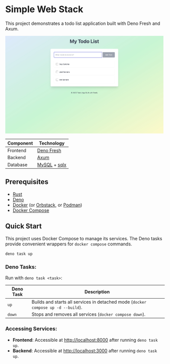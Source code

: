 # Simple Web Stack

This project demonstrates a todo list application built with Deno Fresh and Axum.

<img src="todo.jpg" alt="Screenshot of the Todo List Application" width="500px" />

| Component | Technology |
|---|---|
| Frontend | [Deno Fresh](https://fresh.deno.dev/) |
| Backend | [Axum](https://docs.rs/axum/latest/axum/) |
| Database | [MySQL](https://www.mysql.com/) + [sqlx](https://github.com/launchbadge/sqlx) |

## Prerequisites





- [Rust](https://www.rust-lang.org/)
- [Deno](https://deno.com/runtime)
- [Docker](https://www.docker.com/) (or [Orbstack](https://orbstack.dev/), or [Podman](https://podman.io/))
- [Docker Compose](https://docs.docker.com/compose/)

## Quick Start

This project uses Docker Compose to manage its services. The Deno tasks provide convenient wrappers for `docker compose` commands.

```bash
deno task up
```

### Deno Tasks:

Run with `deno task <task>`:

| Deno Task | Description |
|---|---|
| `up` | Builds and starts all services in detached mode (`docker compose up -d --build`). |
| `down` | Stops and removes all services (`docker compose down`). |

### Accessing Services:

*   **Frontend**: Accessible at [http://localhost:8000](http://localhost:8000) after running `deno task up`.
*   **Backend**: Accessible at [http://localhost:3000](http://localhost:3000) after running `deno task up`.
